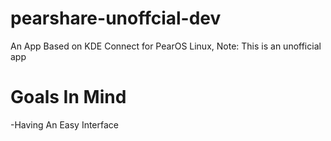 # pearshare-unoffcial-dev
An App Based on KDE Connect for PearOS Linux,  Note: This is an unofficial app

# Goals In Mind
-Having An Easy Interface
